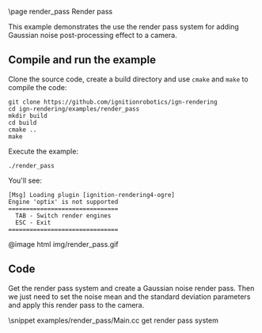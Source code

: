 \page render_pass Render pass

This example demonstrates the use the render pass system for adding Gaussian noise post-processing effect to a camera.

## Compile and run the example

Clone the source code, create a build directory and use `cmake` and `make` to compile the code:

```{.sh}
git clone https://github.com/ignitionrobotics/ign-rendering
cd ign-rendering/examples/render_pass
mkdir build
cd build
cmake ..
make
```
Execute the example:

```{.sh}
./render_pass
```

You'll see:

```{.sh}
[Msg] Loading plugin [ignition-rendering4-ogre]
Engine 'optix' is not supported
===============================
  TAB - Switch render engines
  ESC - Exit
===============================
```

@image html img/render_pass.gif

## Code

Get the render pass system and create a Gaussian noise render pass. Then we just need to set the noise mean and the standard deviation parameters and apply this render pass to the camera.

\snippet examples/render_pass/Main.cc get render pass system
